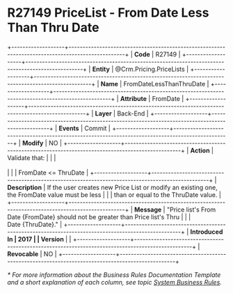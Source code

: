 ﻿---
erp.type: business-rule
erp.entity: Crm.PriceLists
---

# R27149 PriceList - From Date Less Than Thru Date
+-------------------+--------------------------------------------------------------------------------------------------+
| **Code**          | R27149                                                                                           |
+-------------------+--------------------------------------------------------------------------------------------------+
| **Entity**        | @Crm.Pricing.PriceLists                                                                          |
+-------------------+--------------------------------------------------------------------------------------------------+
| **Name**          | FromDateLessThanThruDate                                                                         |
+-------------------+--------------------------------------------------------------------------------------------------+
| **Attribute**     | FromDate                                                                                         |
+-------------------+--------------------------------------------------------------------------------------------------+
| **Layer**         | Back-End                                                                                         |
+-------------------+--------------------------------------------------------------------------------------------------+
| **Events**        | Commit                                                                                           |
+-------------------+--------------------------------------------------------------------------------------------------+
| **Modify**        | NO                                                                                               |
+-------------------+--------------------------------------------------------------------------------------------------+
| **Action**        | Validate that:                                                                                   |
|                   | <br/><br/>                                                                                       |
|                   | FromDate \<= ThruDate                                                                            |
+-------------------+--------------------------------------------------------------------------------------------------+
| **Description**   | If the user creates new Price List or modify an existing one, the FromDate value must be less    |
|                   | than or equal to the ThruDate value.                                                             |
+-------------------+--------------------------------------------------------------------------------------------------+
| **Message**       | \"Price list\'s From Date {FromDate} should not be greater than Price list\'s Thru               |
|                   | Date {ThruDate}.\"                                                                               |
+-------------------+--------------------------------------------------------------------------------------------------+
| **Introduced In   | 2017                                                                                             |
| Version**         |                                                                                                  |
+-------------------+--------------------------------------------------------------------------------------------------+
| **Revocable**     | NO                                                                                               |
+-------------------+--------------------------------------------------------------------------------------------------+

*\* For more information about the Business Rules Documentation Template and a short explanation of each column, see
topic [System Business Rules](../templates/template-description-system-business-rules.md).*
